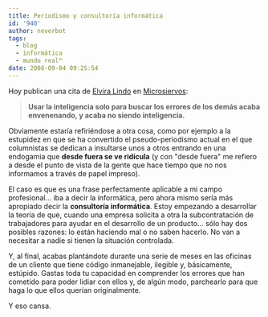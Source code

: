 ```yaml
---
title: Periodismo y consultoría informática
id: '940'
author: neverbot
tags:
  - blog
  - informática
  - mundo real™
date: 2008-09-04 09:25:54
---
```


Hoy publican una cita de [Elvira Lindo](http://es.wikipedia.org/wiki/Elvira_Lindo) en [Microsiervos](http://www.microsiervos.com/archivo/frases-citas/veneno-mente.html):

> **Usar la inteligencia solo para buscar los errores de los demás acaba envenenando, y acaba no siendo inteligencia.**

Obviamente estaría refiriéndose a otra cosa, como por ejemplo a la estupidez en que se ha convertido el pseudo-periodismo actual en el que columnistas se dedican a insultarse unos a otros entrando en una endogamia que **desde fuera se ve ridícula** (y con "desde fuera" me refiero a desde el punto de vista de la gente que hace tiempo que no nos informamos a través de papel impreso).

El caso es que es una frase perfectamente aplicable a mi campo profesional... iba a decir la informática, pero ahora mismo sería más apropiado decir la **consultoría informática**. Estoy empezando a desarrollar la teoría de que, cuando una empresa solicita a otra la subcontratación de trabajadores para ayudar en el desarrollo de un producto... sólo hay dos posibles razones: lo están haciendo mal o no saben hacerlo. No van a necesitar a nadie si tienen la situación controlada.

Y, al final, acabas plantándote durante una serie de meses en las oficinas de un cliente que tiene código inmanejable, ilegible y, básicamente, estúpido. Gastas toda tu capacidad en comprender los errores que han cometido para poder lidiar con ellos y, de algún modo, parchearlo para que haga lo que ellos querían originalmente.

Y eso cansa.
